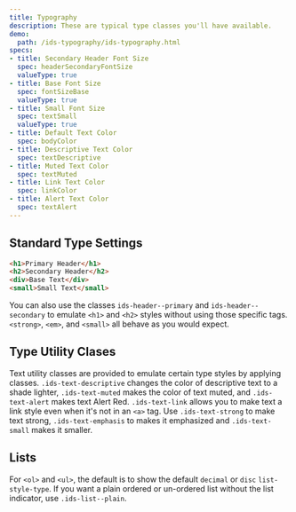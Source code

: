 ```yaml
---
title: Typography
description: These are typical type classes you'll have available.
demo:
  path: /ids-typography/ids-typography.html
specs:
- title: Secondary Header Font Size
  spec: headerSecondaryFontSize
  valueType: true
- title: Base Font Size
  spec: fontSizeBase
  valueType: true
- title: Small Font Size
  spec: textSmall
  valueType: true
- title: Default Text Color
  spec: bodyColor
- title: Descriptive Text Color
  spec: textDescriptive
- title: Muted Text Color
  spec: textMuted
- title: Link Text Color
  spec: linkColor
- title: Alert Text Color
  spec: textAlert
---
```


## Standard Type Settings

```html
<h1>Primary Header</h1>
<h2>Secondary Header</h2>
<div>Base Text</div>
<small>Small Text</small>
```

You can also use the classes `ids-header--primary` and `ids-header--secondary` to emulate `<h1>` and `<h2>` styles without using those specific tags. `<strong>`, `<em>`, and `<small>` all behave as you would expect.

## Type Utility Clases

Text utility classes are provided to emulate certain type styles by applying classes. `.ids-text-descriptive` changes the <span class="ids-text-descriptive">color of descriptive text to a shade lighter</span>, `.ids-text-muted` makes the <span class="ids-text-muted">color of text muted</span>, and `.ids-text-alert` makes text <span class="ids-text-alert">Alert Red</span>. `.ids-text-link` allows you to <span class="ids-text-link">make text a link style</span> even when it's not in an `<a>` tag. Use `.ids-text-strong` to make text <span class="ids-text-strong">strong</span>, `.ids-text-emphasis` to makes it <span class="ids-text-emphasis">emphasized</span> and `.ids-text-small` makes it <span class="ids-text-small">smaller</small>.

## Lists

For `<ol>` and `<ul>`, the default is to show the default `decimal` or `disc` `list-style-type`. If you want a plain ordered or un-ordered list without the list indicator, use `.ids-list--plain`.
